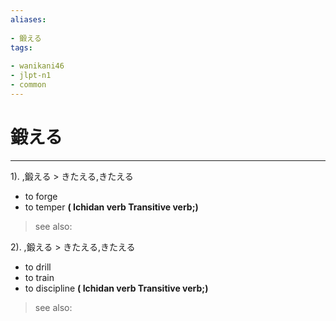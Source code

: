 ```yaml
---
aliases:
    
- 鍛える
tags:
    
- wanikani46
- jlpt-n1
- common
---
```


# 鍛える
---
1).
,鍛える > きたえる,きたえる

- to forge
- to temper
**( Ichidan verb Transitive verb;)**
> see also: 
            
2).
,鍛える > きたえる,きたえる

- to drill
- to train
- to discipline
**( Ichidan verb Transitive verb;)**
> see also: 
            